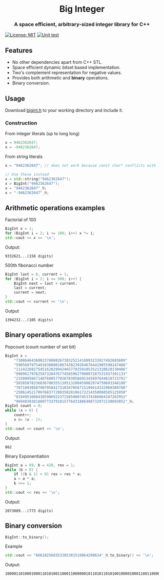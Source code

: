 <h1 align="center">Big Integer</h1>

<h3 align="center">A space efficient, arbitrary-sized integer library for C++</h3>

[![License: MIT](https://img.shields.io/badge/License-MIT-yellow.svg)](https://opensource.org/licenses/MIT)
[![Unit test](https://github.com/ziap/bigint/actions/workflows/main.yml/badge.svg)](https://github.com/ziap/bigint/actions/workflows/main.yml)

## Features
 - No other dependencies apart from C++ STL.
 - Space efficient dynamic bitset based implementation.
 - Two's complement representation for negative values.
 - Provides both arithmetic and **binary** operations.
 - Binary conversion.

## Usage
 Download [bigint.h](bigint.h) to your working directory and include it.

### Construction

 From integer literals (up to long long)
```cpp
x = 9462362647;
x = -9462362647;
```

 From string literals
```cpp
x = "9462362647"; // does not work because const char* conflicts with long long

// Use these instead
x = std::string("9462362647");
x = BigInt("9462362647");
x = "9462362647"_N;
x = "-9462362647"_N;
```

## Arithmetic operations examples

Factorial of 100
```cpp
BigInt x = 1;
for (BigInt i = 2; i <= 100; i++) x *= i;
std::cout << x << '\n';
```

Output:
```
9332621...(158 digits)
```

500th fibonacci number
```cpp
BigInt last = 0, current = 1;
for (BigInt i = 2; i <= 500; i++) {
    BigInt next = last + current;
    last = current;
    current = next;
}
std::cout << current << '\n';
```

Output
```
1394232...(105 digits)
```

## Binary operations examples

Popcount (count number of set bit)
```cpp
BigInt x = 
    "73086464360023780882673032521418893232027492683609"
    "59856979754918308001067438239264676441905590147466"
    "11142268275451620299424657792591853521328628130486"
    "99896179762587328476774585962790097287531937391133"
    "21508956671487680577026783056695345897644618723791"
    "50385078336836700355139513200459082974750893348108"
    "76710930587907958417310347056715199414332960389780"
    "25061452170976837720035028106172214358060585125050"
    "81949516004385986922371585980745374386064107263952"
    "96940303818897733791815776431886498732972138893052"_N;
BigInt count = 0;
while (x > 0) {
    count++;
    x &= (x - 1);
}
std::cout << count << '\n';
```

Output:
```
862
```

Binary Exponentiation
```cpp
BigInt a = 69, b = 420, res = 1;
while (b > 0) {
    if ((b & 1) > 0) res = res * a;
    a = a * a;
    b >>= 1;
}
std::cout << res << '\n';
```

Output:
```
2073089...(773 digits)
```

## Binary conversion
```cpp
BigInt::to_binary();
```

Example
```cpp
std::cout << "666182560353385381510864290614"_N.to_binary() << '\n';
```

Output:
```
1000011010001000110101001100011000000101101011010100100001000110011000001110111101011100001100110110
```

